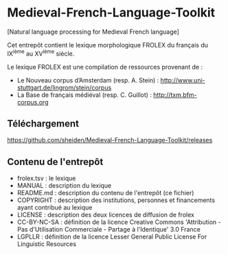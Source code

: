 # Medieval-French-Language-Toolkit
[Natural language processing for Medieval French language]

Cet entrepôt contient le lexique morphologique FROLEX du français du IX<sup>ième</sup> au XV<sup>ième</sup> siècle.

Le lexique FROLEX est une compilation de ressources provenant de :

- Le Nouveau corpus d’Amsterdam (resp. A. Stein) : http://www.uni-stuttgart.de/lingrom/stein/corpus
- La Base de français médiéval (resp. C. Guillot) : http://txm.bfm-corpus.org 

## Téléchargement

https://github.com/sheiden/Medieval-French-Language-Toolkit/releases

## Contenu de l'entrepôt

-   frolex.tsv : le lexique
-   MANUAL : description du lexique
-   README.md : description du contenu de l'entrepôt (ce fichier)
-   COPYRIGHT : description des institutions, personnes et
    financements ayant contribué au lexique
-   LICENSE : description des deux licences de diffusion de frolex
-   CC-BY-NC-SA : définition de la licence Creative Commons
    'Attribution - Pas d'Utilisation Commerciale - Partage à
    l'Identique' 3.0 France
-   LGPLLR : définition de la licence Lesser General Public License
    For Linguistic Resources
